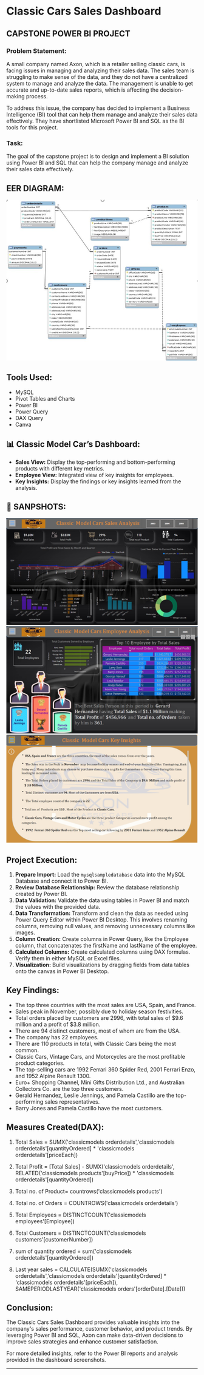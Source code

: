 # Classic Cars Sales Dashboard

## CAPSTONE POWER BI PROJECT

### Problem Statement:
A small company named Axon, which is a retailer selling classic cars, is facing issues in managing and analyzing their sales data. The sales team is struggling to make sense of the data, and they do not have a centralized system to manage and analyze the data. The management is unable to get accurate and up-to-date sales reports, which is affecting the decision-making process.

To address this issue, the company has decided to implement a Business Intelligence (BI) tool that can help them manage and analyze their sales data effectively. They have shortlisted Microsoft Power BI and SQL as the BI tools for this project.

### Task:
The goal of the capstone project is to design and implement a BI solution using Power BI and SQL that can help the company manage and analyze their sales data effectively.

## EER DIAGRAM:

![EER DIAGRAM](https://github.com/Sonus5418/classic-cars-sales-dashboard/blob/main/eer%20%20diagram.jpg)

## Tools Used:
- MySQL
- Pivot Tables and Charts
- Power BI
- Power Query
- DAX Query
- Canva

## :bar_chart: Classic Model Car’s Dashboard:
- **Sales View:** Display the top-performing and bottom-performing products with different key metrics.
- **Employee View:** Integrated view of key insights for employees.
- **Key Insights:** Display the findings or key insights learned from the analysis.

## :camera_flash: SANPSHOTS:

![SALES VIEW](https://github.com/Sonus5418/classic-cars-sales-dashboard/blob/main/classic%20cars%20dashboards/classic%20car%201.jpg)
![EMPLOYEE VIEW](https://github.com/Sonus5418/classic-cars-sales-dashboard/blob/main/classic%20cars%20dashboards/classic%20car%202.jpg)
![KEY INSIGHTS](https://github.com/Sonus5418/classic-cars-sales-dashboard/blob/main/classic%20cars%20dashboards/classic%20car%203.jpg)

## Project Execution:
1. **Prepare Import:** Load the `mysqlsampledatabase` data into the MySQL Database and connect it to Power BI.
2. **Review Database Relationship:** Review the database relationship created by Power BI.
3. **Data Validation:** Validate the data using tables in Power BI and match the values with the provided data.
4. **Data Transformation:** Transform and clean the data as needed using Power Query Editor within Power BI Desktop. This involves renaming columns, removing null values, and removing unnecessary columns like images.
5. **Column Creation:** Create columns in Power Query, like the Employee column, that concatenates the firstName and lastName of the employee.
6. **Calculated Columns:** Create calculated columns using DAX formulas. Verify them in either MySQL or Excel files.
7. **Visualization:** Build visualizations by dragging fields from data tables onto the canvas in Power BI Desktop.

## Key Findings:
- The top three countries with the most sales are USA, Spain, and France.
- Sales peak in November, possibly due to holiday season festivities.
- Total orders placed by customers are 2996, with total sales of $9.6 million and a profit of $3.8 million.
- There are 94 distinct customers, most of whom are from the USA.
- The company has 22 employees.
- There are 110 products in total, with Classic Cars being the most common.
- Classic Cars, Vintage Cars, and Motorcycles are the most profitable product categories.
- The top-selling cars are 1992 Ferrari 360 Spider Red, 2001 Ferrari Enzo, and 1952 Alpine Renault 1300.
- Euro+ Shopping Channel, Mini Gifts Distribution Ltd., and Australian Collectors Co. are the top three customers.
- Gerald Hernandez, Leslie Jennings, and Pamela Castillo are the top-performing sales representatives.
- Barry Jones and Pamela Castillo have the most customers.

## Measures Created(DAX):
1.	Total Sales	= SUMX('classicmodels orderdetails','classicmodels orderdetails'[quantityOrdered] * 'classicmodels orderdetails'[priceEach])

2.	Total Profit	= [Total Sales] - SUMX('classicmodels orderdetails', RELATED('classicmodels products'[buyPrice]) * 'classicmodels orderdetails'[quantityOrdered])

3.	Total no. of Product= countrows('classicmodels products')

4.	Total no. of Orders 	= COUNTROWS('classicmodels orderdetails')

5.	Total Employees 	= DISTINCTCOUNT('classicmodels employees'[Employee])

6.	Total Customers 	= DISTINCTCOUNT('classicmodels customers'[customerNumber])

7.	sum of quantity ordered 	= sum('classicmodels orderdetails'[quantityOrdered])

8.	Last year sales	= CALCULATE(SUMX('classicmodels orderdetails','classicmodels orderdetails'[quantityOrdered] * 'classicmodels orderdetails'[priceEach]),
                 SAMEPERIODLASTYEAR('classicmodels orders'[orderDate].[Date]))

## Conclusion:
The Classic Cars Sales Dashboard provides valuable insights into the company's sales performance, customer behavior, and product trends. By leveraging Power BI and SQL, Axon can make data-driven decisions to improve sales strategies and enhance customer satisfaction.

For more detailed insights, refer to the Power BI reports and analysis provided in the dashboard screenshots.

---




